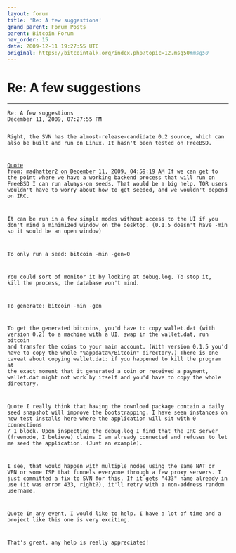 ```yaml
---
layout: forum
title: 'Re: A few suggestions'
grand_parent: Forum Posts
parent: Bitcoin Forum
nav_order: 15
date: 2009-12-11 19:27:55 UTC 
original: https://bitcointalk.org/index.php?topic=12.msg50#msg50
---
```


# Re: A few suggestions

---

<div class="language-plaintext highlighter-rouge"><div class="highlight"><pre class="highlight">
<code>Re: A few suggestions
December 11, 2009, 07:27:55 PM

Right, the SVN has the almost-release-candidate 0.2 source, which can also be built and run on Linux.   It hasn't been tested on FreeBSD.

<a href="https://bitcointalk.org/index.php?topic=12.msg47#msg47">Quote from: madhatter2 on December 11, 2009, 04:59:19 AM</a>
If we can get to the point where we have a working backend process that will run on FreeBSD I can run always-on seeds.
That would be a big help.  TOR users wouldn't have to worry about how to get seeded, and we wouldn't depend on IRC.

It can be run in a few simple modes without access to the UI if you don't mind a minimized window on the desktop.  (0.1.5 doesn't have -min so it would be an open window)

To only run a seed:
bitcoin -min -gen=0

You could sort of monitor it by looking at debug.log.  To stop it, kill the process, the database won't mind.

To generate:
bitcoin -min -gen

To get the generated bitcoins, you'd have to copy wallet.dat (with version 0.2) to a machine with a UI, swap in the wallet.dat, run bitcoin and transfer the coins to your main account.  (With version 0.1.5 you'd have to copy the whole "%appdata%/Bitcoin" directory.)  There is one caveat about copying wallet.dat: if you happened to kill the program at the exact moment that it generated a coin or received a payment, wallet.dat might not work by itself and you'd have to copy the whole directory.

Quote
I really think that having the download package contain a daily seed snapshot will improve the bootstrapping. I have seen instances on new test installs here where the application will sit with 0 connections / 1 block. Upon inspecting the debug.log I find that the IRC server (freenode, I believe) claims I am already connected and refuses to let me seed the application. (Just an example).

I see, that would happen with multiple nodes using the same NAT or VPN or some ISP that funnels everyone through a few proxy servers.  I just committed a fix to SVN for this.  If it gets "433" name already in use (it was error 433, right?), it'll retry with a non-address random username.  

Quote
In any event, I would like to help. I have a lot of time and a project like this one is very exciting.

That's great, any help is really appreciated!</div>
</code></pre></div>
